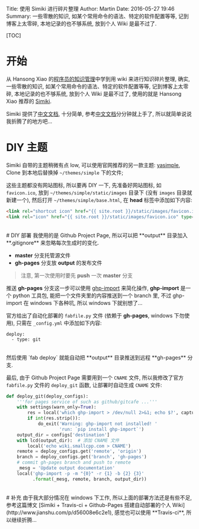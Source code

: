 Title: 使用 Simiki 进行碎片整理
Author: Martin
Date: 2016-05-27 19:46
Summary: 一些零散的知识, 如某个常用命令的语法、特定的软件配置等等, 记到博客上太零碎, 本地记录的也不够系统, 放到个人 Wiki 是最不过了.

[TOC]

# 开始
从 Hansong Xiao 的[程序员的知识管理](http://blog.xiaohansong.com/2016/01/16/kownledge-Management/)中学到用 wiki 来进行知识碎片整理, 确实, 一些零散的知识, 如某个常用命令的语法、特定的软件配置等等, 记到博客上太零碎, 本地记录的也不够系统, 放到个人 Wiki 是最不过了, 使用的就是 Hansong Xiao 推荐的 [Simiki](http://simiki.org/).

Simiki 提供了[中文文档](http://simiki.org/zh-docs/), 十分简单, 参考[中文文档](http://simiki.org/zh-docs/)分分钟就上手了, 所以就简单说说我折腾了的地方吧...

# DIY 主题
Simiki 自带的主题稍微有点 low, 可以使用官网推荐的另一款主题: [yasimple](https://github.com/tankywoo/yasimple/tree/ce4af036ab95ef1d5235266d8231f97dc14dd871), Clone 到本地后替换掉 `~/themes/simple` 下的文件;

这些主题都没有网站图标, 所以要再 DIY 一下, 先准备好网站图标, 如 `favicon.ico`, 放到 `~/themes/simple/static/images` 目录下 (没有 `images` 目录就新建一个), 然后打开 `~/themes/simple/base.html`, 在 **head** 标签中添加如下内容:

```html
<link rel="shortcut icon" href="{{ site.root }}/static/images/favicon.ico" type="image/x-icon">
<link rel="icon" href="{{ site.root }}/static/images/favicon.ico" type="image/x-icon">
```
<br>
# DIY 部署
我使用的是 Github Project Page, 所以可以把 **output** 目录加入 **.gitignore** 来忽略每次生成时的变化.

- **master** 分支托管源文件
- **gh-pages** 分支放 **output** 的发布文件

> 注意, 第一次使用时要先 **push** 一次 **master** 分支

推送 **gh-pages** 分支这一步可以使用 [ghp-import](https://github.com/davisp/ghp-import) 来简化操作, **ghp-import** 是一个 python 工具包, 能把一个文件夹里的内容推送到一个 branch 里, 不过 ghp-import 在 windows 下各种坑, 所以 windows 下就别想了...

官方给出了自动化部署的 `fabfile.py` 文件 (依赖于 **gh-pages**, windows 下勿使用), 只需在 `_config.yml` 中添加如下内容:

```
deploy:
  - type: git
```
<br>
然后使用 `fab deploy` 就能自动把 **output** 目录推送到远程 **gh-pages** 分支.

最后, 由于 Github Project Page 需要用到一个 `CNAME` 文件, 所以我修改了官方 `fabfile.py` 文件的 `deploy_git` 函数, 让部署时自动生成 `CNAME` 文件:

```python
def deploy_git(deploy_configs):
    '''for pages service of such as github/gitcafe ...'''
    with settings(warn_only=True):
        res = local('which ghp-import > /dev/null 2>&1; echo $?', capture=True)
        if int(res.strip()):
            do_exit('Warning: ghp-import not installed! '
                    'run: `pip install ghp-import`')
    output_dir = configs['destination']
    with lcd(output_dir):  # 添加 CNAME 文件
        local('echo wiki.smallcpp.com > CNAME')
    remote = deploy_configs.get('remote', 'origin')
    branch = deploy_configs.get('branch', 'gh-pages')
    # commit gh-pages branch and push to remote
    _mesg = 'Update output documentation'
    local('ghp-import -p -m "{0}" -r {1} -b {2} {3}'
          .format(_mesg, remote, branch, output_dir))
```
<br>
# 补充
由于我大部分情况在 windows 下工作, 所以上面的部署方法还是有些不足, 参考这篇博文 [Simiki + Travis-ci + Github-Pages 搭建自动部署的个人 Wiki](http://www.jianshu.com/p/d56008e6c2e1), 感觉也可以使用 **Travis-ci**, 所以继续折腾...
